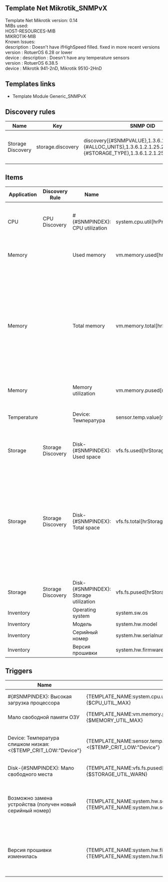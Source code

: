 ## Template Net Mikrotik_SNMPvX
Template Net Mikrotik version: 0.14<br>MIBs used:<br>HOST-RESOURCES-MIB<br>MIKROTIK-MIB<br>Known Issues:<br>description : Doesn't have ifHighSpeed filled. fixed in more recent versions<br>version : RotuerOS 6.28 or lower<br>device : description : Doesn't have any temperature sensors<br>version : RotuerOS 6.38.5<br>device : Mikrotik 941-2nD, Mikrotik 951G-2HnD


## Templates links
- Template Module Generic_SNMPvX

## Discovery rules

| Name | Key | SNMP OID | Description |
|------|-----|----------|-------------|
| Storage Discovery | storage.discovery | discovery[{#SNMPVALUE},1.3.6.1.2.1.25.2.3.1.3,{#ALLOC_UNITS},1.3.6.1.2.1.25.2.3.1.4,{#STORAGE_TYPE},1.3.6.1.2.1.25.2.3.1.2] | HOST-RESOURCES-MIB::hrStorage discovery with storage filter |


## Items
| Application | Discovery Rule | Name | Key | SNMP OID | Description | Documentation | Type |
|-------------|----------------|------|-----|----------|-------------|---------------|------|
| CPU | CPU Discovery | #{#SNMPINDEX}: CPU utilization | system.cpu.util[hrProcessorLoad.{#SNMPINDEX}] | 1.3.6.1.2.1.25.3.3.1.2.{#SNMPINDEX} | MIB: HOST-RESOURCES-MIB<br>The average, over the last minute, of the percentage of time that this processor was not idle.Implementations may approximate this one minute smoothing period if necessary.<br> |  | snmp |
| Memory |  | Used memory | vm.memory.used[hrStorageUsed.Memory] | 1.3.6.1.2.1.25.2.3.1.6.65536 | MIB: HOST-RESOURCES-MIB<br>The amount of the storage represented by this entry that is allocated, in units of hrStorageAllocationUnits.<br> |  | snmp |
| Memory |  | Total memory | vm.memory.total[hrStorageSize.Memory] | 1.3.6.1.2.1.25.2.3.1.5.65536 | MIB: HOST-RESOURCES-MIB<br>The size of the storage represented by this entry, in<br>units of hrStorageAllocationUnits. This object is<br>writable to allow remote configuration of the size of<br>the storage area in those cases where such an<br>operation makes sense and is possible on the<br>underlying system. For example, the amount of main<br>memory allocated to a buffer pool might be modified or<br>the amount of disk space allocated to virtual memory<br>might be modified.<br> |  | snmp |
| Memory |  | Memory utilization | vm.memory.pused[memoryUsedPercentage.Memory] |  | Memory utilization in %<br> |  | calculated |
| Temperature |  | Device: Температура | sensor.temp.value[mtxrHlTemperature] | 1.3.6.1.4.1.14988.1.1.3.10.0 | MIB: MIKROTIK-MIB<br>(mtxrHlTemperature) Device temperature in Celsius (degrees C). Might be missing in entry models (RB750, RB450G..)<br>Reference: http://wiki.mikrotik.com/wiki/Manual:SNMP<br> |  | snmp |
| Storage | Storage Discovery | Disk-{#SNMPINDEX}: Used space | vfs.fs.used[hrStorageSize.{#SNMPINDEX}] | 1.3.6.1.2.1.25.2.3.1.6.{#SNMPINDEX} | MIB: HOST-RESOURCES-MIB<br>The amount of the storage represented by this entry that is allocated, in units of hrStorageAllocationUnits.<br> |  | snmp |
| Storage | Storage Discovery | Disk-{#SNMPINDEX}: Total space | vfs.fs.total[hrStorageSize.{#SNMPINDEX}] | 1.3.6.1.2.1.25.2.3.1.5.{#SNMPINDEX} | MIB: HOST-RESOURCES-MIB<br>The size of the storage represented by this entry, in<br>units of hrStorageAllocationUnits. This object is<br>writable to allow remote configuration of the size of<br>the storage area in those cases where such an<br>operation makes sense and is possible on the<br>underlying system. For example, the amount of main<br>memory allocated to a buffer pool might be modified or<br>the amount of disk space allocated to virtual memory<br>might be modified.<br> |  | snmp |
| Storage | Storage Discovery | Disk-{#SNMPINDEX}: Storage utilization | vfs.fs.pused[hrStorageSize.{#SNMPINDEX}] |  | Storage utilization in % for Disk-{#SNMPINDEX}<br> |  | calculated |
| Inventory |  | Operating system | system.sw.os | 1.3.6.1.4.1.14988.1.1.4.4.0 | MIB: MIKROTIK-MIB<br>Software version<br> |  | snmp |
| Inventory |  | Модель | system.hw.model | 1.3.6.1.2.1.1.1.0 | <br> |  | snmp |
| Inventory |  | Серийный номер | system.hw.serialnumber | 1.3.6.1.4.1.14988.1.1.7.3.0 | MIB: MIKROTIK-MIB<br>RouterBOARD serial number<br> |  | snmp |
| Inventory |  | Версия прошивки | system.hw.firmware | 1.3.6.1.4.1.14988.1.1.7.4.0 | MIB: MIKROTIK-MIB<br>Current firmware version<br> |  | snmp |

## Triggers

| Name  | Expression | Recovery Expression | Documentation  | Description | Severity |
|-------|------------|---------------------|----------------|-------------|----------|
| #{#SNMPINDEX}: Высокая загрузка процессора | {TEMPLATE_NAME:system.cpu.util[hrProcessorLoad.{#SNMPINDEX}].avg(5m)}>{$CPU_UTIL_MAX} |  | If alarmObject is defined, it's added to trigger name. | Last value: {ITEM.LASTVALUE1}.<br> | <span style="background-color:#FFA059;">Average(3)</span> |
| Мало свободной памяти ОЗУ | {TEMPLATE_NAME:vm.memory.pused[memoryUsedPercentage.Memory].avg(5m)}>{$MEMORY_UTIL_MAX} |  |  | Last value: {ITEM.LASTVALUE1}.<br> | <span style="background-color:#FFA059;">Average(3)</span> |
| Device: Температура слишком низкая: <{$TEMP_CRIT_LOW:"Device"} | {TEMPLATE_NAME:sensor.temp.value[mtxrHlTemperature].avg(5m)}<{$TEMP_CRIT_LOW:"Device"} | {TEMPLATE_NAME:sensor.temp.value[mtxrHlTemperature].min(5m)}>{$TEMP_CRIT_LOW:"Device"}+3 | Using recovery expression... Temperature has to be 3 points more than threshold level  ({$TEMP_CRIT_LOW}+3) | Last value: {ITEM.LASTVALUE1}.<br> | <span style="background-color:#FFA059;">Average(3)</span> |
| Disk-{#SNMPINDEX}: Мало свободного места | {TEMPLATE_NAME:vfs.fs.pused[hrStorageSize.{#SNMPINDEX}].avg(5m)}>{$STORAGE_UTIL_WARN} |  |  | Last value: {ITEM.LASTVALUE1}.<br> | <span style="background-color:#FFC859;">Warning(2)</span> |
| Возможно замена устройства (получен новый серийный номер) | {TEMPLATE_NAME:system.hw.serialnumber.diff()}=1 and {TEMPLATE_NAME:system.hw.serialnumber.strlen()}>0 |  |  | Последнее значение: {ITEM.LASTVALUE1}.<br>Изменился серийный номер устройства. Подтвердите и закройте. | <span style="background-color:#7499FF;">Info(1)</span> |
| Версия прошивки изменилась | {TEMPLATE_NAME:system.hw.firmware.diff()}=1 and {TEMPLATE_NAME:system.hw.firmware.strlen()}>0 |  |  | Последнее значение: {ITEM.LASTVALUE1}.<br>Версия прошивки изменилась. Подтвердите и закройте. | <span style="background-color:#7499FF;">Info(1)</span> |
